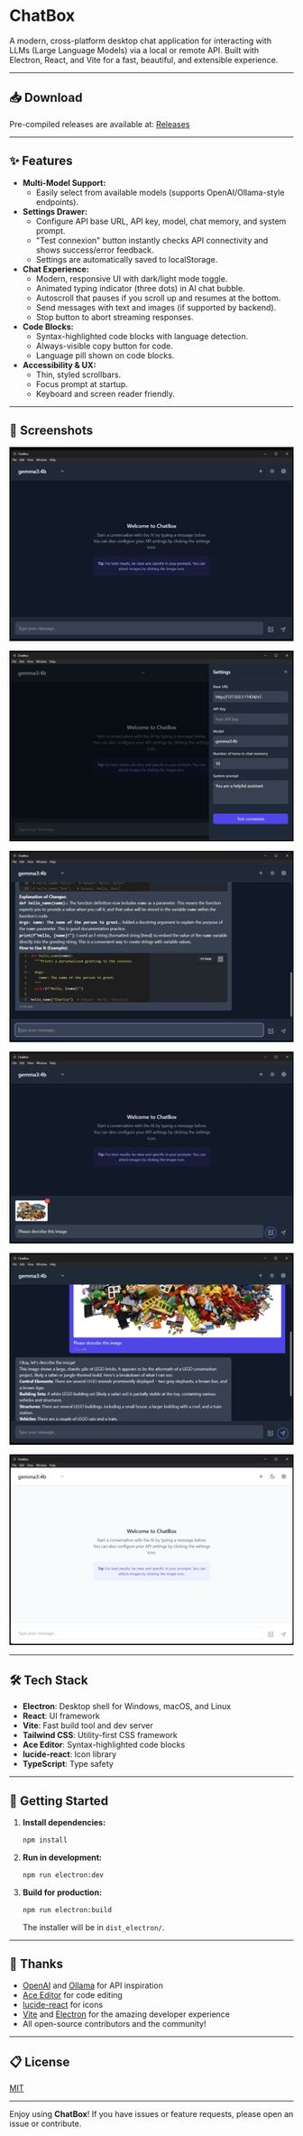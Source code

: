 # ChatBox

A modern, cross-platform desktop chat application for interacting with LLMs (Large Language Models) via a local or remote API. Built with Electron, React, and Vite for a fast, beautiful, and extensible experience.

---

## 📥 Download

Pre-compiled releases are available at:
[Releases](https://github.com/alfredwallace7/chatbox/releases)

---

## ✨ Features

- **Multi-Model Support:**
  - Easily select from available models (supports OpenAI/Ollama-style endpoints).
- **Settings Drawer:**
  - Configure API base URL, API key, model, chat memory, and system prompt.
  - "Test connexion" button instantly checks API connectivity and shows success/error feedback.
  - Settings are automatically saved to localStorage.
- **Chat Experience:**
  - Modern, responsive UI with dark/light mode toggle.
  - Animated typing indicator (three dots) in AI chat bubble.
  - Autoscroll that pauses if you scroll up and resumes at the bottom.
  - Send messages with text and images (if supported by backend).
  - Stop button to abort streaming responses.
- **Code Blocks:**
  - Syntax-highlighted code blocks with language detection.
  - Always-visible copy button for code.
  - Language pill shown on code blocks.
- **Accessibility & UX:**
  - Thin, styled scrollbars.
  - Focus prompt at startup.
  - Keyboard and screen reader friendly.

---

## 📸 Screenshots

![ChatBox screenshot](./asset/screenshot_1.png)

![ChatBox screenshot](./asset/screenshot_6.png)

![ChatBox screenshot](./asset/screenshot_5.png)

![ChatBox screenshot](./asset/screenshot_3.png)

![ChatBox screenshot](./asset/screenshot_4.png)

![ChatBox screenshot](./asset/screenshot_2.png)

---

## 🛠️ Tech Stack

- **Electron**: Desktop shell for Windows, macOS, and Linux
- **React**: UI framework
- **Vite**: Fast build tool and dev server
- **Tailwind CSS**: Utility-first CSS framework
- **Ace Editor**: Syntax-highlighted code blocks
- **lucide-react**: Icon library
- **TypeScript**: Type safety

---

## 🚀 Getting Started

1. **Install dependencies:**
   ```bash
   npm install
   ```
2. **Run in development:**
   ```bash
   npm run electron:dev
   ```
3. **Build for production:**
   ```bash
   npm run electron:build
   ```
   The installer will be in `dist_electron/`.

---

## 🙏 Thanks

- [OpenAI](https://openai.com/) and [Ollama](https://ollama.com/) for API inspiration
- [Ace Editor](https://ace.c9.io/) for code editing
- [lucide-react](https://lucide.dev/) for icons
- [Vite](https://vitejs.dev/) and [Electron](https://www.electronjs.org/) for the amazing developer experience
- All open-source contributors and the community!

---

## 📋 License

[MIT](./LICENSE)

---

Enjoy using **ChatBox**! If you have issues or feature requests, please open an issue or contribute.